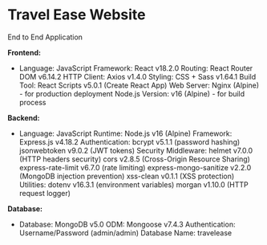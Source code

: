 # Travel Ease Website 

End to End Application 

**Frontend:**
- Language: JavaScript Framework: React v18.2.0 Routing: React Router DOM v6.14.2 HTTP Client: Axios v1.4.0 Styling: CSS + Sass v1.64.1 Build Tool: React Scripts v5.0.1 (Create React App) Web Server: Nginx (Alpine) - for production deployment Node.js Version: v16 (Alpine) - for build process

**Backend:**

- Language: JavaScript Runtime: Node.js v16 (Alpine) Framework: Express.js v4.18.2 Authentication: bcrypt v5.1.1 (password hashing) jsonwebtoken v9.0.2 (JWT tokens) Security Middleware: helmet v7.0.0 (HTTP headers security) cors v2.8.5 (Cross-Origin Resource Sharing) express-rate-limit v6.7.0 (rate limiting) express-mongo-sanitize v2.2.0 (MongoDB injection prevention) xss-clean v0.1.1 (XSS protection) Utilities: dotenv v16.3.1 (environment variables) morgan v1.10.0 (HTTP request logger)

**Database:**

- Database: MongoDB v5.0 ODM: Mongoose v7.4.3 Authentication: Username/Password (admin/admin) Database Name: travelease
